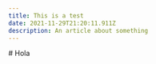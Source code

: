 ```yaml
---
title: This is a test
date: 2021-11-29T21:20:11.911Z
description: An article about something
---
```

\# Hola